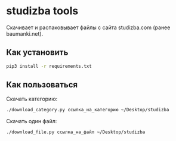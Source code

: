 # studizba tools

Скачивает и распаковывает файлы с сайта studizba.com (ранее baumanki.net).

## Как установить

```sh
pip3 install -r requirements.txt
```

## Как пользоваться

Скачать категорию:
```sh
./download_category.py ссылка_на_категорию ~/Desktop/studizba
```

Скачать один файл:
```sh
./download_file.py ссылка_на_файл ~/Desktop/studizba
```
